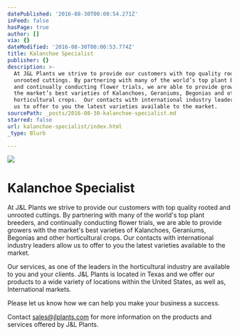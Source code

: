 ```yaml
---
datePublished: '2016-08-30T00:00:54.271Z'
inFeed: false
hasPage: true
author: []
via: {}
dateModified: '2016-08-30T00:00:53.774Z'
title: Kalanchoe Specialist
publisher: {}
description: >-
  At J&L Plants we strive to provide our customers with top quality rooted and
  unrooted cuttings. By partnering with many of the world’s top plant breeders,
  and continually conducting flower trials, we are able to provide growers with
  the market’s best varieties of Kalanchoes, Geraniums, Begonias and other
  horticultural crops.  Our contacts with international industry leaders allow
  us to offer to you the latest varieties available to the market.
sourcePath: _posts/2016-08-30-kalanchoe-specialist.md
starred: false
url: kalanchoe-specialist/index.html
_type: Blurb

---
```

![](https://the-grid-user-content.s3-us-west-2.amazonaws.com/d16c8c92-fd84-43ee-9ad8-43fe91191fab.jpg)

# Kalanchoe Specialist

At J&L Plants we strive to provide our customers with top quality rooted and unrooted cuttings. By partnering with many of the world's top plant breeders, and continually conducting flower trials, we are able to provide growers with the market's best varieties of Kalanchoes, Geraniums, Begonias and other horticultural crops. Our contacts with international industry leaders allow us to offer to you the latest varieties available to the market.

Our services, as one of the leaders in the horticultural industry are available to you and your clients. J&L Plants is located in Texas and we offer our products to a wide variety of locations within the United States, as well as, International markets.

Please let us know how we can help you make your business a success.

Contact sales@jlplants.com for more information on the products and services offered by J&L Plants.